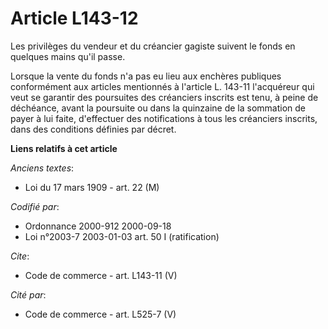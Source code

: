 # Article L143-12

Les privilèges du vendeur et du créancier gagiste suivent le fonds en quelques mains qu'il passe. 

Lorsque la vente du fonds n'a pas eu lieu aux enchères publiques conformément aux articles mentionnés à l'article L. 143-11
l'acquéreur qui veut se garantir des poursuites des créanciers inscrits est tenu, à peine de déchéance, avant la poursuite ou
dans la quinzaine de la sommation de payer à lui faite, d'effectuer des notifications à tous les créanciers inscrits, dans
des conditions définies par décret.

**Liens relatifs à cet article**

_Anciens textes_:

  - Loi du 17 mars 1909 - art. 22 (M)

_Codifié par_:

  - Ordonnance 2000-912 2000-09-18
  - Loi n°2003-7 2003-01-03 art. 50 I (ratification)

_Cite_:

  - Code de commerce - art. L143-11 (V)

_Cité par_:

  - Code de commerce - art. L525-7 (V)
